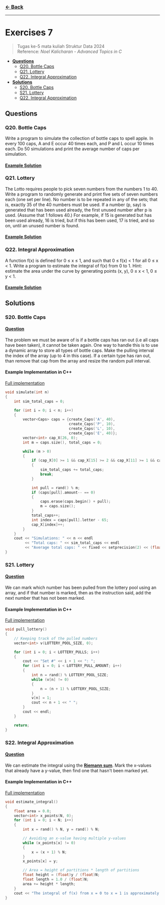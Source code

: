 ### [← Back](../../README.md)
<hr />

# Exercises 7
> Tugas ke-5 mata kuliah Struktur Data 2024<br>
> Reference: _Noel Kalicharan - Advanced Topics in C_<br>
- [**Questions**](#qs)
    - [Q20. Bottle Caps](#q20)
    - [Q21. Lottery](#q21)
    - [Q22. Integral Approximation](#q22)
- [**Solutions**](#ss)
    - [S20. Bottle Caps](#s20)
    - [S21. Lottery](#s21)
    - [Q22. Integral Approximation](#q22)

## Questions <a name="qs"></a>
### Q20. Bottle Caps <a name="q20"></a>
Write a program to simulate the collection of bottle caps to spell apple. In every 100 caps, A and E occur 40 times each, and P and L occur 10 times each. Do 50 simulations and print the average number of caps per simulation.

#### [Example Solution](#s20)

### Q21. Lottery <a name="q21"></a>
The Lotto requires people to pick seven numbers from the numbers 1 to 40. Write a program to randomly generate and print five sets of seven numbers each (one set per line). No number is to be repeated in any of the sets; that is, exactly 35 of the 40 numbers must be used. If a number (p, say) is generated that has been used already, the first unused number after p is used. (Assume that 1 follows 40.) For example, if 15 is generated but has been used already, 16 is tried, but if this has been used, 17 is tried, and so on, until an unused number is found.

#### [Example Solution](#s21)

### Q22. Integral Approximation <a name="q22"></a>
A function f(x) is defined for 0 ≤ x ≤ 1, and such that 0 ≤ f(x) < 1 for all 0 ≤ x < 1. Write a program to estimate the integral of f(x) from 0 to 1. Hint: estimate the area under the curve by generating points (x, y), 0 ≤ x < 1, 0 ≤ y < 1.

#### [Example Solution](#s22)

## Solutions <a name="ss"></a>
### S20. Bottle Caps <a name="s20"></a>
#### [Question](#q20)
The problem we must be aware of is if a bottle caps has ran out (i.e all caps have been taken), it cannot be taken again. One way to handle this is to use a dynamic array to store all types of bottle caps. Make the pulling interval the index of the array (up to 4 in this case). If a certain type has ran out, than remove that cap from the array and resize the random pull interval.

#### Example Implementation in C++
[Full implementation](code/cpp/20.cpp)
```cpp
void simulate(int n)
{
    int sim_total_caps = 0;

    for (int i = 0; i < n; i++)
    {
        vector<Caps> caps = {create_Caps('A', 40),
                             create_Caps('P', 10),
                             create_Caps('L', 10),
                             create_Caps('E', 40)};
        vector<int> cap_X(26, 0);
        int m = caps.size(), total_caps = 0;

        while (m > 0)
        {
            if (cap_X[0] >= 1 && cap_X[15] >= 2 && cap_X[11] >= 1 && cap_X[4] >= 1)
            {
                sim_total_caps += total_caps;
                break;
            }

            int pull = rand() % m;
            if (caps[pull].amount-- == 0)
            {
                caps.erase(caps.begin() + pull);
                m = caps.size();
            }
            total_caps++;
            int index = caps[pull].letter - 65;
            cap_X[index]++;
        }
    }
    cout << "Simulations: " << n << endl
         << "Total caps: " << sim_total_caps << endl
         << "Average total caps: " << fixed << setprecision(2) << (float)sim_total_caps / (float)n << endl;
}
```

### S21. Lottery <a name="s21"></a>
#### [Question](#q21)
We can mark which number has been pulled from the lottery pool using an array, and if that number is marked, then as the instruction said, add the next number that has not been marked.

#### Example Implementation in C++
[Full implementation](code/cpp/21.cpp)
```cpp
void pull_lottery()
{
    // Keeping track of the pulled numbers
    vector<int> v(LOTTERY_POOL_SIZE, 0);

    for (int i = 0; i < LOTTERY_PULLS; i++)
    {
        cout << "Set #" << i + 1 << ": ";
        for (int i = 0; i < LOTTERY_PULL_AMOUNT; i++)
        {
            int n = rand() % LOTTERY_POOL_SIZE;
            while (v[n] != 0)
            {
                n = (n + 1) % LOTTERY_POOL_SIZE;
            }
            v[n] = 1;
            cout << n + 1 << " ";
        }
        cout << endl;
    }

    return;
}
```

### S22. Integral Approximation <a name="s22"></a>
#### [Question](#q22)
We can estimate the integral using the [**Riemann sum**](https://en.wikipedia.org/wiki/Riemann_sum). Mark the x-values that already have a y-value, then find one that hasn't been marked yet.

#### Example Implementation in C++
[Full implementation](code/cpp/22.cpp)
```cpp
void estimate_integral()
{
    float area = 0.0;
    vector<int> x_points(N, 0);
    for (int i = 0; i < N; i++)
    {
        int x = rand() % N, y = rand() % N;

        // Avoiding an x-value having multiple y-values
        while (x_points[x] != 0)
        {
            x = (x + 1) % N;
        }
        x_points[x] = y;

        // Area = height of partitions * length of partitions
        float height = (float)y / (float)N;
        float length = 1.0 / (float)N;
        area += height * length;
    }
    cout << "The integral of f(x) from x = 0 to x = 1 is approximately " << area << endl;
}
```
